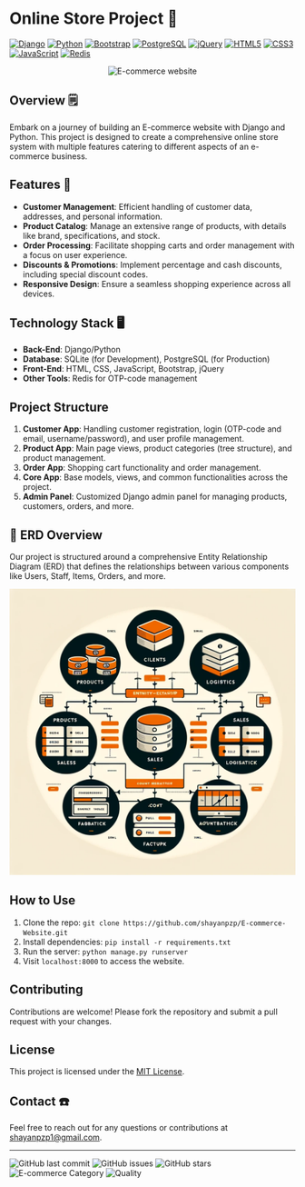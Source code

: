 # Online Store Project 🧌

[![Django](https://img.shields.io/badge/Django-5.0-brightgreen?logo=django)](https://www.djangoproject.com/)
[![Python](https://img.shields.io/badge/Python-3.12-blue?logo=python)](https://www.python.org/)
[![Bootstrap](https://img.shields.io/badge/Bootstrap-5.3-purple?logo=bootstrap)](https://getbootstrap.com/)
[![PostgreSQL](https://img.shields.io/badge/PostgreSQL-14.2-blue?logo=postgresql)](https://www.postgresql.org/)
[![jQuery](https://img.shields.io/badge/jQuery-3.6.0-blue?logo=jquery)](https://jquery.com/)
[![HTML5](https://img.shields.io/badge/HTML-5-orange?logo=html5)](https://developer.mozilla.org/en-US/docs/Web/Guide/HTML/HTML5)
[![CSS3](https://img.shields.io/badge/CSS-3-blue?logo=css3)](https://developer.mozilla.org/en-US/docs/Web/CSS)
[![JavaScript](https://img.shields.io/badge/JavaScript-ES6-yellow?logo=javascript)](https://www.ecma-international.org/publications-and-standards/standards/ecma-262/)
[![Redis](https://img.shields.io/badge/Redis-7.0-red?logo=redis)](https://redis.io/)

<p align="center"> <img src="https://www.zuplic.com/wp-content/uploads/2018/07/eCommerce-Animated-GIF.gif" alt="E-commerce website" /> </p>

## Overview 🗒️
Embark on a journey of building an E-commerce website with Django and Python. This project is designed to create a comprehensive online store system with multiple features catering to different aspects of an e-commerce business.

## Features 🗿
- **Customer Management**: Efficient handling of customer data, addresses, and personal information.
- **Product Catalog**: Manage an extensive range of products, with details like brand, specifications, and stock.
- **Order Processing**: Facilitate shopping carts and order management with a focus on user experience.
- **Discounts & Promotions**: Implement percentage and cash discounts, including special discount codes.
- **Responsive Design**: Ensure a seamless shopping experience across all devices.

## Technology Stack 🖥️
- **Back-End**: Django/Python
- **Database**: SQLite (for Development), PostgreSQL (for Production)
- **Front-End**: HTML, CSS, JavaScript, Bootstrap, jQuery
- **Other Tools**: Redis for OTP-code management

## Project Structure
1. **Customer App**: Handling customer registration, login (OTP-code and email, username/password), and user profile management.
2. **Product App**: Main page views, product categories (tree structure), and product management.
3. **Order App**: Shopping cart functionality and order management.
4. **Core App**: Base models, views, and common functionalities across the project.
5. **Admin Panel**: Customized Django admin panel for managing products, customers, orders, and more.

## 📐 ERD Overview

Our project is structured around a comprehensive Entity Relationship Diagram (ERD) that defines the relationships between various components like Users, Staff, Items, Orders, and more.

<p align="center"> <img src="backend\static\erd.WEBP" alt="Online_Store_Project_pzp"/> </p>

## How to Use
1. Clone the repo: `git clone https://github.com/shayanpzp/E-commerce-Website.git`
2. Install dependencies: `pip install -r requirements.txt`
3. Run the server: `python manage.py runserver`
4. Visit `localhost:8000` to access the website.

## Contributing
Contributions are welcome! Please fork the repository and submit a pull request with your changes.

## License
This project is licensed under the [MIT License](LICENSE).

## Contact ☎️
Feel free to reach out for any questions or contributions at [shayanpzp1@gmail.com](mailto:shayanpzp1@gmail.com).

---

![GitHub last commit](https://img.shields.io/github/last-commit/shayanpzp/E_commerce_Website)
![GitHub issues](https://img.shields.io/github/issues/shayanpzp/E_commerce_Website)
![GitHub stars](https://img.shields.io/github/stars/shayanpzp/E_commerce_Website?style=social)
![E-commerce Category](https://img.shields.io/badge/category-e--commerce-blue)
![Quality](https://img.shields.io/badge/quality-high-green)

